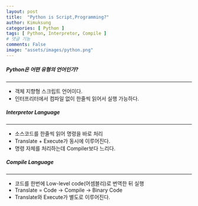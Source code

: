 ```yaml
---
layout: post
title:  "Python is Script,Programming?"
author: Kimuksung
categories: [ Python ]
tags: [ Python, Interpretor, Compile ]
# 댓글 기능
comments: False
image: "assets/images/python.png"
---
```



##### Python은 어떤 유형의 언어인가?
---
- 객체 지향형 스크립트 언어이다.
- 인터프리터에서 컴파일 없이 한줄씩 읽어서 실행 가능하다.

##### Interpretor Language
---
- 소스코드를 한줄씩 읽어 명령을 바로 처리
- Translate + Execute가 동시에 이루어진다.
- 명령 자체를 처리하는데 Compiler보다 느리다.


##### Compile Language
---
- 코드를 한번에 Low-level code(어셈블리)로 번역한 뒤 실행
- Translate = Code → Compile → Binary Code
- Translate와 Execute가 별도로 이루어진다.